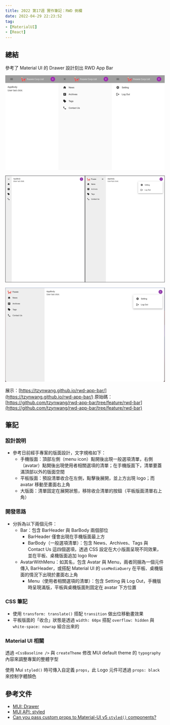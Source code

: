 ```yaml
---
title: 2022 第17週 實作筆記：RWD 側欄
date: 2022-04-29 22:23:52
tag:
- [MaterialUI]
- [React]
---
```


## 總結

參考了 Material UI 的 Drawer 設計刻出 RWD App Bar

![手機版面](/2022/react-rwd-app-bar/demo-mobile.png)

![平板版面](/2022/react-rwd-app-bar/demo-tablet.png)

![桌機版面](/2022/react-rwd-app-bar/demo-desktop.png)

展示：[https://tzynwang.github.io/rwd-app-bar/](https://tzynwang.github.io/rwd-app-bar/)
原始碼：[https://github.com/tzynwang/rwd-app-bar/tree/feature/rwd-bar](https://github.com/tzynwang/rwd-app-bar/tree/feature/rwd-bar)

## 筆記

### 設計說明

- 參考日前經手專案的版面設計，文字規格如下：
  - 手機版面：頂部左側（menu icon）點開後出現一般選項清單，右側（avatar）點開後出現使用者相關選項的清單；在手機版面下，清單要蓋滿頂部以外的版面空間
  - 平板版面：預設清單收合在左側，點擊後展開，並上方出現 logo；而 avatar 移動至畫面右上角
  - 大版面：清單固定在展開狀態，移除收合清單的按鈕（平板版面清單右上角）

### 開發思路

- 分拆為以下兩個元件：
  - Bar：包含 BarHeader 與 BarBody 兩個部位
    - BarHeader 僅會出現在手機版面最上方
    - BarBody（一般選項清單）：包含 News、Archives、Tags 與 Contact Us 這四個選項，透過 CSS 設定在大小版面呈現不同效果，並在平板、桌機版面追加 logo Row
  - AvatarWithMenu：如其名，包含 Avatar 與 Menu，兩者同捆為一個元件傳入 BarHeader，或搭配 Material UI 的 `useMediaQuery` 在平板、桌機版面的情況下出現於畫面右上角
    - Menu（使用者相關選項的清單）：包含 Setting 與 Log Out，手機版時呈現滿版，平板與桌機版面則固定在 avatar 下方位置

### CSS 筆記

- 使用 `transform: translate()` 搭配 `transition` 做出位移動畫效果
- 平板版面的「收合」狀態是透過 `width: 60px` 搭配 `overflow: hidden` 與 `white-space: nowrap` 組合出來的

### Material UI 相關

<script src="https://gist.github.com/tzynwang/1e640db6c3d9709b88141076c2c32c1b.js"></script>

透過 `<CssBaseline />` 與 `createTheme` 修改 MUI default theme 的 `typography` 內容來調整專案的整體字型

<script src="https://gist.github.com/tzynwang/fc6878f235ef58d87d02ea5025884626.js"></script>

使用 Mui `styled()` 時可傳入自定義 `props`，此 Logo 元件可透過 `props: black` 來控制字體顏色

## 參考文件

- [MUI: Drawer](https://mui.com/material-ui/react-drawer/#main-content)
- [MUI API: styled](https://mui.com/system/styled/#api)
- [Can you pass custom props to Material-UI v5 `styled()` components?](https://stackoverflow.com/questions/68814908/can-you-pass-custom-props-to-material-ui-v5-styled-components)
